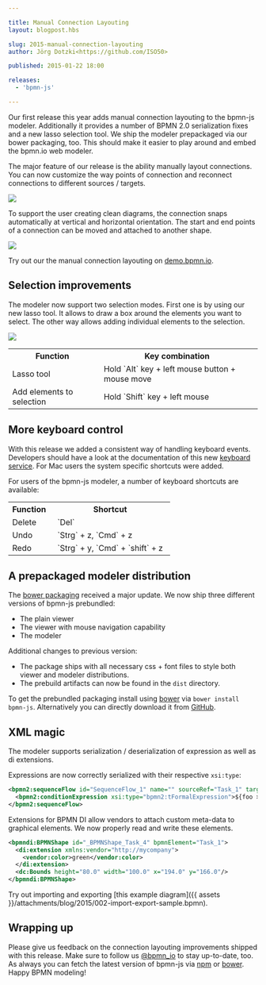 ```yaml
---

title: Manual Connection Layouting
layout: blogpost.hbs

slug: 2015-manual-connection-layouting
author: Jörg Dotzki<https://github.com/ISO50>

published: 2015-01-22 18:00

releases:
  - 'bpmn-js'

---
```



<p class="introduction">
  Our first release this year adds manual connection layouting to the bpmn-js modeler. Additionally it provides a number of BPMN 2.0 serialization fixes and a new lasso selection tool.
  We ship the modeler prepackaged via our bower packaging, too. This should make it easier to play around and embed the bpmn.io web modeler.
</p>

<!-- continue -->


The major feature of our release is the ability manually layout connections. You can now customize the way points of connection and reconnect connections to different sources / targets.

<div class="figure">
  <a href="http://demo.bpmn.io/new">
    <img src="{{ assets }}/attachments/blog/2015/002-bendpoints.gif">
  </a>
</div>

To support the user creating clean diagrams, the connection snaps automatically at vertical and horizontal orientation. The start and end points of a connection can be moved and attached to another shape.

<div class="figure">
  <a href="http://demo.bpmn.io/new">
    <img   src="{{ assets }}/attachments/blog/2015/002-reconnect.gif">
  </a>
</div>


Try out our the manual connection layouting on [demo.bpmn.io](http://demo.bpmn.io/new).


## Selection improvements

The modeler now support two selection modes. First one is by using our new lasso tool. It allows to draw a box around the elements you want to select.
The other way allows adding individual elements to the selection.

<div class="figure">
  <a href="http://demo.bpmn.io/new">
    <img   src="{{ assets }}/attachments/blog/2015/002-lasso-tool.gif">
  </a>
</div>

<table>
  <tr>
    <th style="padding-right: 15px">Function</th>
    <th style="padding-right: 15px">Key combination</th>
  </tr>
  <tr>
    <td style="padding-right: 15px">Lasso tool</td>
    <td style="padding-right: 15px">Hold `Alt` key + left mouse button + mouse move</td>
  </tr>
  <tr>
    <td style="padding-right: 15px">Add elements to selection</td>
    <td style="padding-right: 15px">Hold `Shift` key + left mouse</td>
  </tr>
</table>


## More keyboard control

With this release we added a consistent way of handling keyboard events. Developers should have a look at the documentation of this new [keyboard service](https://github.com/bpmn-io/diagram-js/blob/master/lib/features/keyboard/Keyboard.js). For Mac users the system specific shortcuts were added.

For users of the bpmn-js modeler, a number of keyboard shortcuts are available:

<table>
  <tr>
    <th style="padding-right: 15px">Function</th>
    <th style="padding-right: 15px">Shortcut</th>
  </tr>
    <td style="padding-right: 15px">Delete</td>
    <td style="padding-right: 15px">`Del`</td>
  <tr>
    <td style="padding-right: 15px">Undo</td>
    <td style="padding-right: 15px">`Strg` + z, `Cmd` + z</td>
  </tr>
  <tr>
    <td style="padding-right: 15px">Redo</td>
    <td style="padding-right: 15px">`Strg` + y, `Cmd` + `shift` + z</td>
  </tr>
</table>


## A prepackaged modeler distribution

The [bower packaging](https://github.com/bpmn-io/bower-bpmn-js) received a major update. We now ship three different versions of bpmn-js prebundled:

* The plain viewer
* The viewer with mouse navigation capability
* The modeler


Additional changes to previous version:

* The package ships with all necessary css + font files to style both viewer and modeler distributions.
* The prebuild artifacts can now be found in the `dist` directory.

To get the prebundled packaging install using [bower](http://bower.io/) via `bower install bpmn-js`.
Alternatively you can directly download it from [GitHub](https://github.com/bpmn-io/bower-bpmn-js/releases).


## XML magic

The modeler supports serialization / deserialization of expression as well as di extensions.

Expressions are now correctly serialized with their respective `xsi:type`:

```xml
<bpmn2:sequenceFlow id="SequenceFlow_1" name="" sourceRef="Task_1" targetRef="ParallelGateway_1">
  <bpmn2:conditionExpression xsi:type="bpmn2:tFormalExpression">${foo > bar}</bpmn2:conditionExpression>
</bpmn2:sequenceFlow>
```

Extensions for BPMN DI allow vendors to attach custom meta-data to graphical elements. We now properly read and write these elements.

```xml
<bpmndi:BPMNShape id="_BPMNShape_Task_4" bpmnElement="Task_1">
  <di:extension xmlns:vendor="http://mycompany">
    <vendor:color>green</vendor:color>
  </di:extension>
  <dc:Bounds height="80.0" width="100.0" x="194.0" y="166.0"/>
</bpmndi:BPMNShape>
```

Try out importing and exporting [this example diagram]({{ assets }}/attachments/blog/2015/002-import-export-sample.bpmn).


## Wrapping up

Please give us feedback on the connection layouting improvements shipped with this release. Make sure to follow us [@bpmn_io](https://twitter.com/bpmn_io) to stay up-to-date, too. As always you can fetch the latest version of bpmn-js via [npm](http://npmjs.org/bpmn-js) or [bower](https://github.com/bpmn-io/bower-bpmn-js). Happy BPMN modeling!